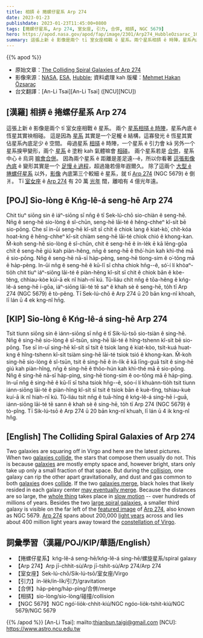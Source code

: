 ```yaml
---
title: 相挵 ê 捲螺仔星系 Arp 274
date: 2023-01-23
publishdate: 2023-01-23T11:45:00+0800
tags: [捲螺仔星系, Arp 274, 室女座, 引力, 合併, 相挵, NGC 5679]
hero: https://apod.nasa.gov/apod/fap/image/2301/Arp274_HubbleOzsarac_1080.jpg
summary: 這張上新 ê 影像是兩个 tī 室女座相戰 ê 星系。兩个星系相挵 ê 時陣，星系內底 ê 恆星其實袂相碰，這是因為星系其實是一个足櫳 ê 結構。
---
```


{{% apod %}}

- 原始文章：[The Colliding Spiral Galaxies of Arp 274](https://apod.nasa.gov/apod/ap230123.html)
- 影像來源：[NASA](https://www.nasa.gov/), [ESA](https://www.esa.int/), [Hubble](https://www.nasa.gov/mission_pages/hubble/main/index.html); 資料處理 kah 版權：[Mehmet Hakan Özsaraç](https://www.flickr.com/photos/mhozsarac/)
- 台文翻譯：[An-Li Tsai][An-Li Tsai] ([NCU][NCU])

## [漢羅] 相挵 ê 捲螺仔星系 Arp 274
這張上新 ê 影像是兩个 tī 室女座相戰 ê 星系。
兩个 [星系相挵 ê 時陣][galaxies collide]，星系內底 ê 恆星其實袂相碰。
這是因為 [星系][galaxies 1] 其實是一个足櫳 ê 結構，這寡發光 ê 恆星其實佔星系內底足少 ê 空間。
毋過星系 [相挵][collision] ê 時陣，一个星系 ê 引力會 kā 另外一个星系搝甲變形，兩个 [星系][galaxies 2] ê 塗粉 kah 氣體嘛會 [相碰][collide]。
兩个星系若是 [合併][galaxies merge]，星系中心 ê 烏洞 [嘛會合併][may eventually merge]。
因為兩个星系 ê 距離是差足遠--ê，所以你看著 [這張影像內底][whole thing] ê 變形其實是一个 [足慢 ê 過程][slow motion]，超過幾若億年遐爾久。
除了這兩个 [大型 ê 捲螺仔星系][large spiral galaxies] 以外，[影像][featured image] 內底第三个較細 ê 星系，就 tī [Arp 274][Arp 274 1] (NGC 5679) ê 倒爿。
Tī [室女座][constellation of Virgo] ê [Arp 274][Arp 274 2] 有 20 萬 [光年][light years] 闊，離咱有 4 億光年遠。

## [POJ] Sio-lòng ê Kńg-lê-á seng-hē Arp 274
Chit tiuⁿ siōng sin ê iáⁿ-siōng sī nn̄g ê tī Sek-lú-chō sio-chiàn ê seng-hē.
Nn̄g ê seng-hē sio-lòng ê sî-chūn, seng-hē lāi-té ê hêng-chheⁿ kî-si̍t bē sio-pōng.
Che sī in-ūi seng-hē kî-si̍t sī chi̍t ê chiok lang ê kiat-kò͘, chi̍t-kóa hoat-kng ê hêng-chheⁿ kî-si̍t chiàm seng-hē lāi-té chiok chió ê khong-kan.
M̄-koh seng-hē sio-lòng ê sî-chūn, chit ê seng-hē ê ín-le̍k ē kā lēng-gōa chi̍t ê seng-hē giú kah piàn-hêng, nn̄g ê seng-hē ê thô͘-hún kah khì-thé mā ē sio-pōng.
Nn̄g ê seng-hē nā-sī ha̍p-pèng, seng-hē tiong-sim ê o͘-tōng mā ē ha̍p-pèng.
In-ūi nn̄g ê seng-hē ê kū-lī sī chha chiok hn̄g--ê, só͘-í lí khòaⁿ-tio̍h chit tiuⁿ iáⁿ-siōng lāi-té ê piàn-hêng kî-si̍t sī chit ê chiok bān ê kòe-têng, chhiau-kòe kúi-ā ek nî hiah-nī kú.
Tû-liáu chi̍t nn̄g ê tōa-hêng ê kńg-lê-á seng-hē í-gōa, iáⁿ-siōng lāi-té tē saⁿ ê khah sè ê seng-hē, to̍h tī Arp 274 (NGC 5679) ê tò-pêng.
Tī Sek-lú-chō ê Arp 274 ū 20 bān kng-nî khoah, lī lán ū 4 ek kng-nî hn̄g.

## [KIP] Sio-lòng ê Kńg-lê-á sing-hē Arp 274
Tsit tiunn siōng sin ê iánn-siōng sī nn̄g ê tī Sik-lú-tsō sio-tsiàn ê sing-hē.
Nn̄g ê sing-hē sio-lòng ê sî-tsūn, sing-hē lāi-té ê hîng-tshenn kî-si̍t bē sio-pōng.
Tse sī in-uī sing-hē kî-si̍t sī tsi̍t ê tsiok lang ê kiat-kòo, tsi̍t-kuá huat-kng ê hîng-tshenn kî-si̍t tsiàm sing-hē lāi-té tsiok tsió ê khong-kan.
M̄-koh sing-hē sio-lòng ê sî-tsūn, tsit ê sing-hē ê ín-li̍k ē kā līng-guā tsi̍t ê sing-hē giú kah piàn-hîng, nn̄g ê sing-hē ê thôo-hún kah khì-thé mā ē sio-pōng.
Nn̄g ê sing-hē nā-sī ha̍p-pìng, sing-hē tiong-sim ê oo-tōng mā ē ha̍p-pìng.
In-uī nn̄g ê sing-hē ê kū-lī sī tsha tsiok hn̄g--ê, sóo-í lí khuànn-tio̍h tsit tiunn iánn-siōng lāi-té ê piàn-hîng kî-si̍t sī tsit ê tsiok bān ê kuè-tîng, tshiau-kuè kuí-ā ik nî hiah-nī kú.
Tû-liáu tsi̍t nn̄g ê tuā-hîng ê kńg-lê-á sing-hē í-guā, iánn-siōng lāi-té tē sann ê khah sè ê sing-hē, to̍h tī Arp 274 (NGC 5679) ê tò-pîng.
Tī Sik-lú-tsō ê Arp 274 ū 20 bān kng-nî khuah, lī lán ū 4 ik kng-nî hn̄g.

## [English] The Colliding Spiral Galaxies of Arp 274
Two galaxies are squaring off in Virgo and here are the latest pictures.
When two [galaxies collide][galaxies collide], the stars that compose them usually do not.
This is because [galaxies][galaxies 1] are mostly empty space and, however bright, stars only take up only a small fraction of that space.
But during the [collision][collision], one galaxy can rip the other apart gravitationally, and dust and gas common to both [galaxies][galaxies 2] does [collide][collide].
If the two [galaxies merge][galaxies merge], black holes that likely resided in each galaxy center [may eventually merge][may eventually merge].
Because the distances are so large, the [whole thing][whole thing] takes place in [slow motion][slow motion] -- over hundreds of millions of years.
Besides the two [large spiral galaxies][large spiral galaxies], a smaller third galaxy is visible on the far left of the [featured image][featured image] of [Arp 274][Arp 274 1], also known as NGC 5679.
[Arp 274][Arp 274 2] spans about 200,000 [light years][light years] across and lies about 400 million light years away toward the [constellation of Virgo][constellation of Virgo].


## 詞彙學習（漢羅/POJ/KIP/華語/English）
- 【捲螺仔星系】kńg-lê-á seng-hē/kńg-lê-á sing-hē/螺旋星系/spiral galaxy
- 【Arp 274】Arp jī-chhit-sù/Arp jī-tshit-sù/Arp 274/Arp 274
- 【室女座】Sek-lú-chō/Sik-lú-tsō/室女座/Virgo
- 【引力】ín-le̍k/ín-li̍k/引力/gravitation
- 【合併】ha̍p-pèng/ha̍p-pìng/合併/merge
- 【相挵】sio-lòng/sio-lòng/碰撞/collision
- 【NGC 5679】NGC ngó͘-lio̍k-chhit-kiú/NGC ngóo-lio̍k-tshit-kiú/NGC 5679/NGC 5679


{{% /apod %}}
[An-Li Tsai]: mailto:thianbun.taigi@gmail.com
[NCU]: https://www.astro.ncu.edu.tw

[copyright]: https://apod.nasa.gov/apod/fap/lib/about_apod.html#srapply
[License]: https://creativecommons.org/licenses/by/2.0/

[galaxies collide]:https://apod.nasa.gov/apod/ap211004.html
[galaxies 1]:https://en.wikipedia.org/wiki/Galaxy
[collision]:https://en.wikipedia.org/wiki/Interacting_galaxy
[galaxies 2]:https://science.nasa.gov/astrophysics/focus-areas/what-are-galaxies
[collide]:https://apod.nasa.gov/apod/colliding_galaxies.html
[galaxies merge]:http://burro.astr.cwru.edu/models/models.html
[may eventually merge]:https://ui.adsabs.harvard.edu/abs/2005ApJ...622L..93M/abstract
[whole thing]:http://www.youtube.com/watch?v=lXy3B2K47Qg
[slow motion]:https://i.pinimg.com/originals/ac/21/cd/ac21cdb998ded047b5d7e0e2280e0d48.jpg
[large spiral galaxies]:https://apod.nasa.gov/apod/ap130825.html
[featured image]:https://www.flickr.com/photos/mhozsarac/52541931405/in/dateposted/
[Arp 274 1]:https://hubblesite.org/contents/media/images/2009/14/2523-Image.html
[Arp 274 2]:https://youtu.be/MX_nTpFFd4s
[light years]:https://chandra.harvard.edu/photo/cosmic_distance.html
[constellation of Virgo]:https://en.wikipedia.org/wiki/Virgo_(constellation)


